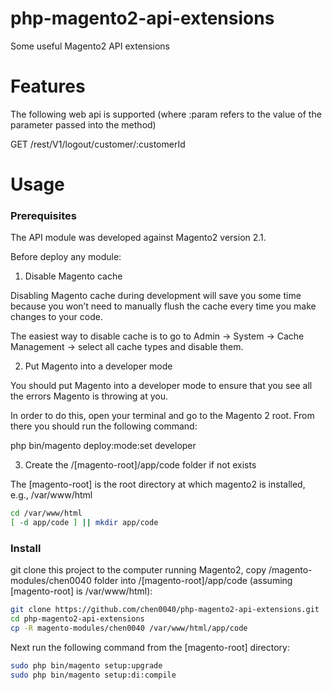 # php-magento2-api-extensions

Some useful Magento2 API extensions

# Features

The following web api is supported (where :param refers to the value of the parameter passed into the method)

GET /rest/V1/logout/customer/:customerId



# Usage


### Prerequisites

The API module was developed against Magento2 version 2.1.

Before deploy any module:

1. Disable Magento cache

Disabling Magento cache during development will save you some time because you won’t need to manually flush the cache every time you make changes to your code.

The easiest way to disable cache is to go to Admin → System → Cache Management → select all cache types and disable them.

2. Put Magento into a developer mode

You should put Magento into a developer mode to ensure that you see all the errors Magento is throwing at you.

In order to do this, open your terminal and go to the Magento 2 root. From there you should run the following command:

php bin/magento deploy:mode:set developer

3. Create the /[magento-root]/app/code folder if not exists

The [magento-root] is the root directory at which magento2 is installed, e.g., /var/www/html

```bash
cd /var/www/html
[ -d app/code ] || mkdir app/code
```

### Install 

git clone this project to the computer running Magento2, copy /magento-modules/chen0040 folder into /[magento-root]/app/code (assuming [magento-root] is /var/www/html):

```bash
git clone https://github.com/chen0040/php-magento2-api-extensions.git
cd php-magento2-api-extensions
cp -R magento-modules/chen0040 /var/www/html/app/code
```

Next run the following command from the [magento-root] directory:

```bash
sudo php bin/magento setup:upgrade
sudo php bin/magento setup:di:compile
```


